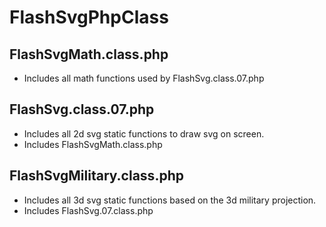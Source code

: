 # FlashSvgPhpClass

## FlashSvgMath.class.php
- Includes all math functions used by FlashSvg.class.07.php

## FlashSvg.class.07.php
- Includes all 2d svg static functions to draw svg on screen.
- Includes FlashSvgMath.class.php

## FlashSvgMilitary.class.php
- Includes all 3d svg static functions based on the 3d military projection.
- Includes FlashSvg.07.class.php
